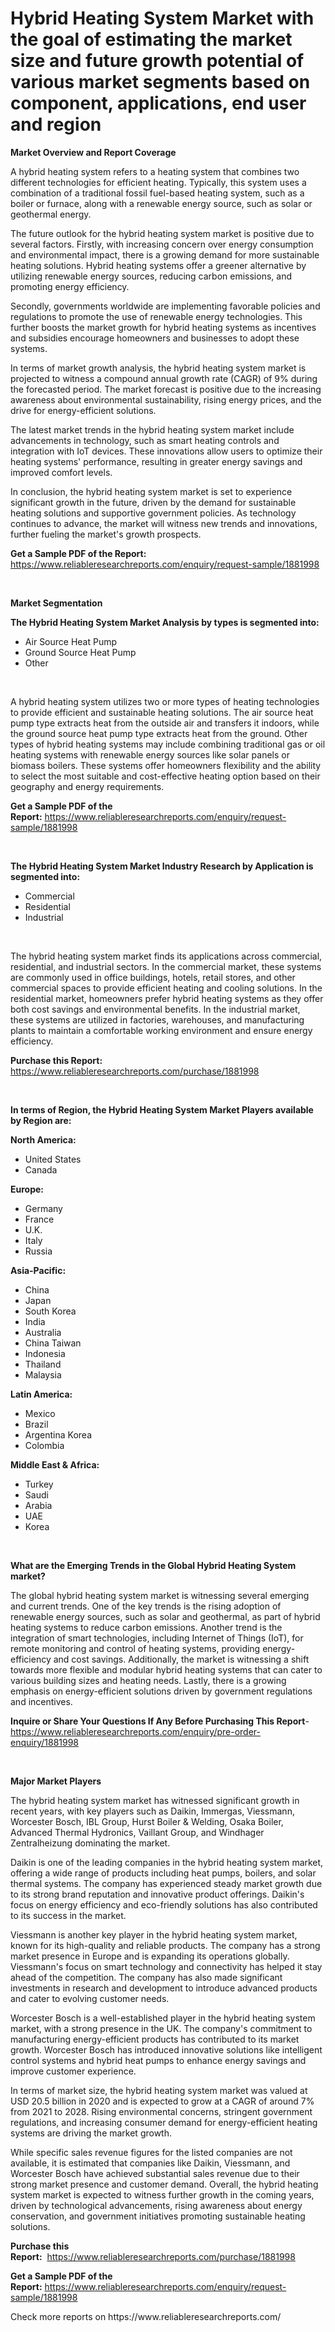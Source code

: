 <p><h1>Hybrid Heating System Market with the goal of estimating the market size and future growth potential of various market segments based on component, applications, end user and region</h1></p><p><strong>Market Overview and Report Coverage</strong></p>
<p><p>A hybrid heating system refers to a heating system that combines two different technologies for efficient heating. Typically, this system uses a combination of a traditional fossil fuel-based heating system, such as a boiler or furnace, along with a renewable energy source, such as solar or geothermal energy.</p><p>The future outlook for the hybrid heating system market is positive due to several factors. Firstly, with increasing concern over energy consumption and environmental impact, there is a growing demand for more sustainable heating solutions. Hybrid heating systems offer a greener alternative by utilizing renewable energy sources, reducing carbon emissions, and promoting energy efficiency.</p><p>Secondly, governments worldwide are implementing favorable policies and regulations to promote the use of renewable energy technologies. This further boosts the market growth for hybrid heating systems as incentives and subsidies encourage homeowners and businesses to adopt these systems.</p><p>In terms of market growth analysis, the hybrid heating system market is projected to witness a compound annual growth rate (CAGR) of 9% during the forecasted period. The market forecast is positive due to the increasing awareness about environmental sustainability, rising energy prices, and the drive for energy-efficient solutions.</p><p>The latest market trends in the hybrid heating system market include advancements in technology, such as smart heating controls and integration with IoT devices. These innovations allow users to optimize their heating systems' performance, resulting in greater energy savings and improved comfort levels.</p><p>In conclusion, the hybrid heating system market is set to experience significant growth in the future, driven by the demand for sustainable heating solutions and supportive government policies. As technology continues to advance, the market will witness new trends and innovations, further fueling the market's growth prospects.</p></p>
<p><strong>Get a Sample PDF of the Report:</strong> <a href="https://www.reliableresearchreports.com/enquiry/request-sample/1881998">https://www.reliableresearchreports.com/enquiry/request-sample/1881998</a></p>
<p>&nbsp;</p>
<p><strong>Market Segmentation</strong></p>
<p><strong>The Hybrid Heating System Market Analysis by types is segmented into:</strong></p>
<p><ul><li>Air Source Heat Pump</li><li>Ground Source Heat Pump</li><li>Other</li></ul></p>
<p>&nbsp;</p>
<p><p>A hybrid heating system utilizes two or more types of heating technologies to provide efficient and sustainable heating solutions. The air source heat pump type extracts heat from the outside air and transfers it indoors, while the ground source heat pump type extracts heat from the ground. Other types of hybrid heating systems may include combining traditional gas or oil heating systems with renewable energy sources like solar panels or biomass boilers. These systems offer homeowners flexibility and the ability to select the most suitable and cost-effective heating option based on their geography and energy requirements.</p></p>
<p><strong>Get a Sample PDF of the Report:</strong>&nbsp;<a href="https://www.reliableresearchreports.com/enquiry/request-sample/1881998">https://www.reliableresearchreports.com/enquiry/request-sample/1881998</a></p>
<p>&nbsp;</p>
<p><strong>The Hybrid Heating System Market Industry Research by Application is segmented into:</strong></p>
<p><ul><li>Commercial</li><li>Residential</li><li>Industrial</li></ul></p>
<p>&nbsp;</p>
<p><p>The hybrid heating system market finds its applications across commercial, residential, and industrial sectors. In the commercial market, these systems are commonly used in office buildings, hotels, retail stores, and other commercial spaces to provide efficient heating and cooling solutions. In the residential market, homeowners prefer hybrid heating systems as they offer both cost savings and environmental benefits. In the industrial market, these systems are utilized in factories, warehouses, and manufacturing plants to maintain a comfortable working environment and ensure energy efficiency.</p></p>
<p><strong>Purchase this Report:</strong>&nbsp; <a href="https://www.reliableresearchreports.com/purchase/1881998">https://www.reliableresearchreports.com/purchase/1881998</a></p>
<p>&nbsp;</p>
<p><strong>In terms of Region, the Hybrid Heating System Market Players available by Region are:</strong></p>
<p>
    <p> <strong> North America: </strong>
        <ul>
            <li>United States</li>
            <li>Canada</li>
        </ul>
        </p> 
    <p> <strong> Europe: </strong>
        <ul>
            <li>Germany</li>
            <li>France</li>
            <li>U.K.</li>
            <li>Italy</li>
            <li>Russia</li>
        </ul>
        </p> 
    <p> <strong> Asia-Pacific: </strong>
        <ul>
            <li>China</li>
            <li>Japan</li>
            <li>South Korea</li>
            <li>India</li>
            <li>Australia</li>
            <li>China Taiwan</li>
            <li>Indonesia</li>
            <li>Thailand</li>
            <li>Malaysia</li>
        </ul>
        </p> 
    <p> <strong> Latin America: </strong>
        <ul>
            <li>Mexico</li>
            <li>Brazil</li>
            <li>Argentina Korea</li>
            <li>Colombia</li>
        </ul>
        </p> 
    <p> <strong> Middle East & Africa: </strong>
        <ul>
            <li>Turkey</li>
            <li>Saudi</li>
            <li>Arabia</li>
            <li>UAE</li>
            <li>Korea</li>
        </ul>
    </p>
    </p>
<p>&nbsp;</p>
<p><strong>What are the Emerging Trends in the Global Hybrid Heating System market?</strong></p>
<p><p>The global hybrid heating system market is witnessing several emerging and current trends. One of the key trends is the rising adoption of renewable energy sources, such as solar and geothermal, as part of hybrid heating systems to reduce carbon emissions. Another trend is the integration of smart technologies, including Internet of Things (IoT), for remote monitoring and control of heating systems, providing energy-efficiency and cost savings. Additionally, the market is witnessing a shift towards more flexible and modular hybrid heating systems that can cater to various building sizes and heating needs. Lastly, there is a growing emphasis on energy-efficient solutions driven by government regulations and incentives.</p></p>
<p><strong>Inquire or Share Your Questions If Any Before Purchasing This Report</strong>- <a href="https://www.reliableresearchreports.com/enquiry/pre-order-enquiry/1881998">https://www.reliableresearchreports.com/enquiry/pre-order-enquiry/1881998</a></p>
<p>&nbsp;</p>
<p><strong>Major Market Players</strong></p>
<p><p>The hybrid heating system market has witnessed significant growth in recent years, with key players such as Daikin, Immergas, Viessmann, Worcester Bosch, IBL Group, Hurst Boiler & Welding, Osaka Boiler, Advanced Thermal Hydronics, Vaillant Group, and Windhager Zentralheizung dominating the market.</p><p>Daikin is one of the leading companies in the hybrid heating system market, offering a wide range of products including heat pumps, boilers, and solar thermal systems. The company has experienced steady market growth due to its strong brand reputation and innovative product offerings. Daikin's focus on energy efficiency and eco-friendly solutions has also contributed to its success in the market.</p><p>Viessmann is another key player in the hybrid heating system market, known for its high-quality and reliable products. The company has a strong market presence in Europe and is expanding its operations globally. Viessmann's focus on smart technology and connectivity has helped it stay ahead of the competition. The company has also made significant investments in research and development to introduce advanced products and cater to evolving customer needs.</p><p>Worcester Bosch is a well-established player in the hybrid heating system market, with a strong presence in the UK. The company's commitment to manufacturing energy-efficient products has contributed to its market growth. Worcester Bosch has introduced innovative solutions like intelligent control systems and hybrid heat pumps to enhance energy savings and improve customer experience.</p><p>In terms of market size, the hybrid heating system market was valued at USD 20.5 billion in 2020 and is expected to grow at a CAGR of around 7% from 2021 to 2028. Rising environmental concerns, stringent government regulations, and increasing consumer demand for energy-efficient heating systems are driving the market growth.</p><p>While specific sales revenue figures for the listed companies are not available, it is estimated that companies like Daikin, Viessmann, and Worcester Bosch have achieved substantial sales revenue due to their strong market presence and customer demand. Overall, the hybrid heating system market is expected to witness further growth in the coming years, driven by technological advancements, rising awareness about energy conservation, and government initiatives promoting sustainable heating solutions.</p></p>
<p><strong>Purchase this Report:</strong>&nbsp;&nbsp;<a href="https://www.reliableresearchreports.com/purchase/1881998">https://www.reliableresearchreports.com/purchase/1881998</a></p>
<p></p>
<p><strong>Get a Sample PDF of the Report:</strong>&nbsp;<a href="https://www.reliableresearchreports.com/enquiry/request-sample/1881998">https://www.reliableresearchreports.com/enquiry/request-sample/1881998</a></p>
<p>Check more reports on https://www.reliableresearchreports.com/</p>